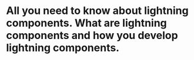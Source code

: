 # All you need to know about lightning components. What are lightning components and how you develop lightning components.
